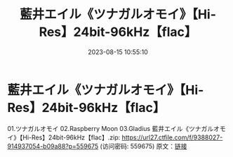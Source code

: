 ﻿---
title: 藍井エイル《ツナガルオモイ》【Hi-Res】24bit-96kHz【flac】
date: 2023-08-15 10:55:10
categories: 外语音乐
tags: 外语音乐
---
# 藍井エイル《ツナガルオモイ》【Hi-Res】24bit-96kHz【flac】

01.ツナガルオモイ
02.Raspberry Moon
03.Gladius
藍井エイル《ツナガルオモイ》【Hi-Res】24bit-96kHz【flac】.zip: https://url27.ctfile.com/f/9388027-914937054-b09a88?p=559675
(访问密码: 559675)
原文：[链接](https://blog.sina.com.cn/s/blog_1647c7e7601031348.html)